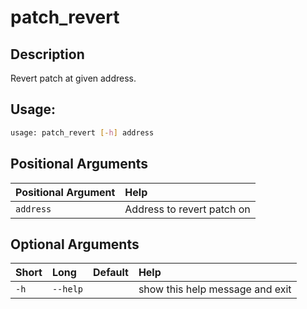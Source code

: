 



# patch_revert

## Description


Revert patch at given address.
## Usage:


```bash
usage: patch_revert [-h] address

```
## Positional Arguments

|Positional Argument|Help|
| :--- | :--- |
|`address`|Address to revert patch on|

## Optional Arguments

|Short|Long|Default|Help|
| :--- | :--- | :--- | :--- |
|`-h`|`--help`||show this help message and exit|
